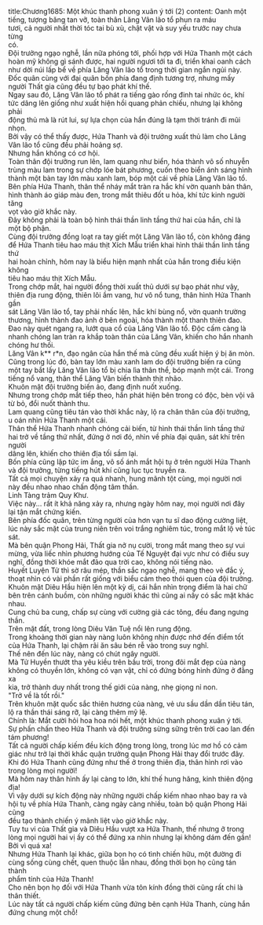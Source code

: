 title:Chương1685: Một khúc thanh phong xuân ý tới (2)
content:
Oanh một tiếng, tượng băng tan vỡ, toàn thân Lăng Vân lão tổ phun ra máu<br>tươi, cả người nhất thời tóc tai bù xù, chật vật và suy yếu trước nay chưa từng<br>có.<br>Đội trưởng ngạo nghễ, lần nữa phóng tới, phối hợp với Hứa Thanh một cách<br>hoàn mỹ không gì sánh được, hai người ngươi tới ta đi, triển khai oanh cách<br>như dời núi lấp bể về phía Lăng Vân lão tổ trong thời gian ngắn ngủi này.<br>Đốc quân cùng với đại quân bốn phía đang định tương trợ, nhưng mấy<br>người Thất gia cũng đều tự bạo phát khí thế.<br>Ngay sau đó, Lăng Vân lão tổ phát ra tiếng gào rống đinh tai nhức óc, khí<br>tức dâng lên giống như xuất hiện hồi quang phản chiếu, nhưng lại không phải<br>động thủ mà là rút lui, sự lựa chọn của hắn đúng là tạm thời tránh đi mũi nhọn.<br>Bởi vậy có thể thấy được, Hứa Thanh và đội trưởng xuất thủ làm cho Lăng<br>Vân lão tổ cũng đều phải hoảng sợ.<br>Nhưng hắn không có cơ hội.<br>Toàn thân đội trưởng run lên, lam quang như biển, hóa thành vô số nhuyễn<br>trùng màu lam trong sự chớp lóe bát phương, cuốn theo biển ánh sáng hình<br>thành một bàn tay lớn màu xanh lam, bóp một cái về phía Lăng Vân lão tổ.<br>Bên phía Hứa Thanh, thân thể nháy mắt tràn ra hắc khí vờn quanh bản thân,<br>hình thành áo giáp màu đen, trong mắt thiêu đốt u hỏa, khí tức kinh người tăng<br>vọt vào giờ khắc này.<br>Đây không phải là toàn bộ hình thái thần linh tầng thứ hai của hắn, chỉ là<br>một bộ phận.<br>Cùng đội trưởng đồng loạt ra tay giết một Lăng Vân lão tổ, còn không đáng<br>để Hứa Thanh tiêu hao máu thịt Xích Mẫu triển khai hình thái thần linh tầng thứ<br>hai hoàn chỉnh, hôm nay là biểu hiện mạnh nhất của hắn trong điều kiện không<br>tiêu hao máu thịt Xích Mẫu.<br>Trong chớp mắt, hai người đồng thời xuất thủ dưới sự bạo phát như vậy,<br>thiên địa rung động, thiên lôi ầm vang, hư vô nổ tung, thân hình Hứa Thanh gần<br>sát Lăng Vân lão tổ, tay phải nhấc lên, hắc khí bùng nổ, vờn quanh trường<br>thương, hình thành đao ảnh ở bên ngoài, hóa thành một thanh thiên đao.<br>Đao này quét ngang ra, lướt qua cổ của Lăng Vân lão tổ. Độc cấm càng là<br>nhanh chóng lan tràn ra khắp toàn thân của Lăng Vân, khiến cho hắn nhanh<br>chóng hư thối.<br>Lăng Vân k** r*n, đạo ngân của hắn thế mà cũng đều xuất hiện ý bị ăn mòn.<br>Cũng trong lúc đó, bàn tay lớn màu xanh lam do đội trưởng biến ra cũng<br>một tay bắt lấy Lăng Vân lão tổ bị chia lìa thân thể, bóp mạnh một cái. Trong<br>tiếng nổ vang, thân thể Lăng Vân biến thành thịt nhão.<br>Khuôn mặt đội trưởng biến ảo, đang định nuốt xuống.<br>Nhưng trong chớp mắt tiếp theo, hắn phát hiện bên trong có độc, bèn vội vã<br>từ bỏ, đổi nuốt thành thu.<br>Lam quang cũng tiêu tán vào thời khắc này, lộ ra chân thân của đội trưởng,<br>u oán nhìn Hứa Thanh một cái.<br>Thân thể Hứa Thanh nhanh chóng cải biến, từ hình thái thần linh tầng thứ<br>hai trở về tầng thứ nhất, đứng ở nơi đó, nhìn về phía đại quân, sát khí trên người<br>dâng lên, khiến cho thiên địa tối sầm lại.<br>Bốn phía cũng lập tức im ắng, vô số ánh mắt hội tụ ở trên người Hứa Thanh<br>và đội trưởng, từng tiếng hút khí cũng lục tục truyền ra.<br>Tất cả mọi chuyện xảy ra quá nhanh, hung mãnh tột cùng, mọi người nơi<br>này đều nhao nhao chấn động tâm thần.<br>Linh Tàng trảm Quy Khư.<br>Việc này... rất ít khả năng xảy ra, nhưng ngày hôm nay, mọi người nơi đây<br>lại tận mắt chứng kiến.<br>Bên phía đốc quân, trên từng người của hơn vạn tu sĩ dao động cường liệt,<br>lúc này sắc mặt của trung niên trên voi trắng nghiêm túc, trong mắt lộ vẻ túc sát.<br>Mà bên quận Phong Hải, Thất gia nở nụ cười, trong mắt mang theo sự vui<br>mừng, vừa liếc nhìn phương hướng của Tế Nguyệt đại vực như có điều suy<br>nghĩ, đồng thời khóe mắt đảo qua trời cao, không nói tiếng nào.<br>Huyết Luyện Tử thì sờ râu mép, thần sắc ngạo nghễ, mang theo vẻ đắc ý,<br>thoạt nhìn có vài phần rất giống với biểu cảm theo thói quen của đội trưởng.<br>Khuôn mặt Diêu Hầu hiện lên một kỳ dị, cái hắn nhìn trọng điểm là hai chữ<br>bên trên cánh buồm, còn những người khác thì cũng ai nấy có sắc mặt khác<br>nhau.<br>Cung chủ ba cung, chấp sự cùng với cường giả các tông, đều đang ngưng<br>thần.<br>Trên mặt đất, trong lòng Diêu Vân Tuệ nổi lên rung động.<br>Trong khoảng thời gian này nàng luôn không nhịn được nhớ đến điểm tốt<br>của Hứa Thanh, lại chậm rãi ăn sâu bén rễ vào trong suy nghĩ.<br>Thế nên đến lúc này, nàng có chút ngây người.<br>Mà Tử Huyền thướt tha yêu kiều trên bầu trời, trong đôi mắt đẹp của nàng<br>không có thuyền lớn, không có vạn vật, chỉ có đứng bóng hình đứng ở đằng xa<br>kia, trở thành duy nhất trong thế giới của nàng, nhẹ giọng nỉ non.<br>"Trở về là tốt rồi."<br>Trên khuôn mặt quốc sắc thiên hương của nàng, vẻ ưu sầu dần dần tiêu tán,<br>lộ ra thần thái sáng rỡ, lại càng thêm mỹ lệ.<br>Chính là: Mắt cười hỏi hoa hoa nói hết, một khúc thanh phong xuân ý tới.<br>Sự phấn chấn theo Hứa Thanh và đội trưởng sừng sững trên trời cao lan đến<br>tám phương!<br>Tất cả người chấp kiếm đều kích động trong lòng, trong lúc mơ hồ có cảm<br>giác như trở lại thời khắc quận trưởng quận Phong Hải thay đổi trước đây.<br>Khi đó Hứa Thanh cũng đứng như thế ở trong thiên địa, thân hình rơi vào<br>trong lòng mọi người!<br>Mà hôm nay thân hình ấy lại càng to lớn, khí thế hung hăng, kinh thiên động<br>địa!<br>Vì vậy dưới sự kích động này những người chấp kiếm nhao nhao bay ra và<br>hội tụ về phía Hứa Thanh, càng ngày càng nhiều, toàn bộ quận Phong Hải cũng<br>đều tạo thành chiến ý mãnh liệt vào giờ khắc này.<br>Tuy tu vi của Thất gia và Diêu Hầu vượt xa Hứa Thanh, thế nhưng ở trong<br>lòng mọi người hai vị ấy có thể đứng xa nhìn nhưng lại không dám đến gần!<br>Bởi vì quá xa!<br>Nhưng Hứa Thanh lại khác, giữa bọn họ có tình chiến hữu, một đường đi<br>cùng sống cùng chết, quen thuộc lẫn nhau, đồng thời bọn họ cũng tán thành<br>phẩm tính của Hứa Thanh!<br>Cho nên bọn họ đối với Hứa Thanh vừa tôn kính đồng thời cũng rất chi là<br>thân thiết.<br>Lúc này tất cả người chấp kiếm cũng đứng bên cạnh Hứa Thanh, cùng hắn<br>đứng chung một chỗ!